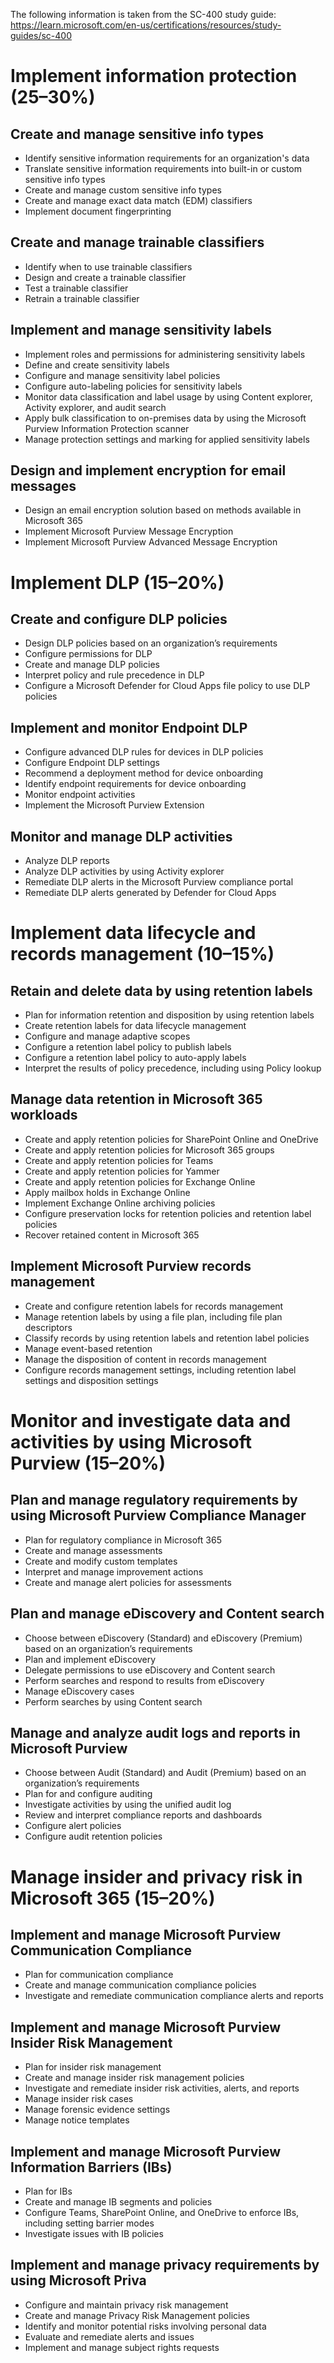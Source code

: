 The following information is taken from the SC-400 study guide: https://learn.microsoft.com/en-us/certifications/resources/study-guides/sc-400

# Implement information protection (25–30%)
## Create and manage sensitive info types
- Identify sensitive information requirements for an organization's data
- Translate sensitive information requirements into built-in or custom sensitive info types
- Create and manage custom sensitive info types
- Create and manage exact data match (EDM) classifiers
- Implement document fingerprinting

## Create and manage trainable classifiers
- Identify when to use trainable classifiers
- Design and create a trainable classifier
- Test a trainable classifier
- Retrain a trainable classifier

## Implement and manage sensitivity labels
- Implement roles and permissions for administering sensitivity labels
- Define and create sensitivity labels
- Configure and manage sensitivity label policies
- Configure auto-labeling policies for sensitivity labels
- Monitor data classification and label usage by using Content explorer, Activity explorer, and audit search
- Apply bulk classification to on-premises data by using the Microsoft Purview Information Protection scanner
- Manage protection settings and marking for applied sensitivity labels

## Design and implement encryption for email messages
- Design an email encryption solution based on methods available in Microsoft 365
- Implement Microsoft Purview Message Encryption
- Implement Microsoft Purview Advanced Message Encryption

# Implement DLP (15–20%)
## Create and configure DLP policies
- Design DLP policies based on an organization’s requirements
- Configure permissions for DLP
- Create and manage DLP policies
- Interpret policy and rule precedence in DLP
- Configure a Microsoft Defender for Cloud Apps file policy to use DLP policies

## Implement and monitor Endpoint DLP
- Configure advanced DLP rules for devices in DLP policies
- Configure Endpoint DLP settings
- Recommend a deployment method for device onboarding
- Identify endpoint requirements for device onboarding
- Monitor endpoint activities
- Implement the Microsoft Purview Extension

## Monitor and manage DLP activities
- Analyze DLP reports
- Analyze DLP activities by using Activity explorer
- Remediate DLP alerts in the Microsoft Purview compliance portal
- Remediate DLP alerts generated by Defender for Cloud Apps

# Implement data lifecycle and records management (10–15%)
## Retain and delete data by using retention labels
- Plan for information retention and disposition by using retention labels
- Create retention labels for data lifecycle management
- Configure and manage adaptive scopes
- Configure a retention label policy to publish labels
- Configure a retention label policy to auto-apply labels
- Interpret the results of policy precedence, including using Policy lookup

## Manage data retention in Microsoft 365 workloads
- Create and apply retention policies for SharePoint Online and OneDrive
- Create and apply retention policies for Microsoft 365 groups
- Create and apply retention policies for Teams
- Create and apply retention policies for Yammer
- Create and apply retention policies for Exchange Online
- Apply mailbox holds in Exchange Online
- Implement Exchange Online archiving policies
- Configure preservation locks for retention policies and retention label policies
- Recover retained content in Microsoft 365

## Implement Microsoft Purview records management
- Create and configure retention labels for records management
- Manage retention labels by using a file plan, including file plan descriptors
- Classify records by using retention labels and retention label policies
- Manage event-based retention
- Manage the disposition of content in records management
- Configure records management settings, including retention label settings and disposition settings

# Monitor and investigate data and activities by using Microsoft Purview (15–20%)
## Plan and manage regulatory requirements by using Microsoft Purview Compliance Manager
- Plan for regulatory compliance in Microsoft 365
- Create and manage assessments
- Create and modify custom templates
- Interpret and manage improvement actions
- Create and manage alert policies for assessments

## Plan and manage eDiscovery and Content search
- Choose between eDiscovery (Standard) and eDiscovery (Premium) based on an organization’s requirements
- Plan and implement eDiscovery
- Delegate permissions to use eDiscovery and Content search
- Perform searches and respond to results from eDiscovery
- Manage eDiscovery cases
- Perform searches by using Content search

## Manage and analyze audit logs and reports in Microsoft Purview
- Choose between Audit (Standard) and Audit (Premium) based on an organization’s requirements
- Plan for and configure auditing
- Investigate activities by using the unified audit log
- Review and interpret compliance reports and dashboards
- Configure alert policies
- Configure audit retention policies

# Manage insider and privacy risk in Microsoft 365 (15–20%)
## Implement and manage Microsoft Purview Communication Compliance
- Plan for communication compliance
- Create and manage communication compliance policies
- Investigate and remediate communication compliance alerts and reports

## Implement and manage Microsoft Purview Insider Risk Management
- Plan for insider risk management
- Create and manage insider risk management policies
- Investigate and remediate insider risk activities, alerts, and reports
- Manage insider risk cases
- Manage forensic evidence settings
- Manage notice templates

## Implement and manage Microsoft Purview Information Barriers (IBs)
- Plan for IBs
- Create and manage IB segments and policies
- Configure Teams, SharePoint Online, and OneDrive to enforce IBs, including setting barrier modes
- Investigate issues with IB policies

## Implement and manage privacy requirements by using Microsoft Priva
- Configure and maintain privacy risk management
- Create and manage Privacy Risk Management policies
- Identify and monitor potential risks involving personal data
- Evaluate and remediate alerts and issues
- Implement and manage subject rights requests